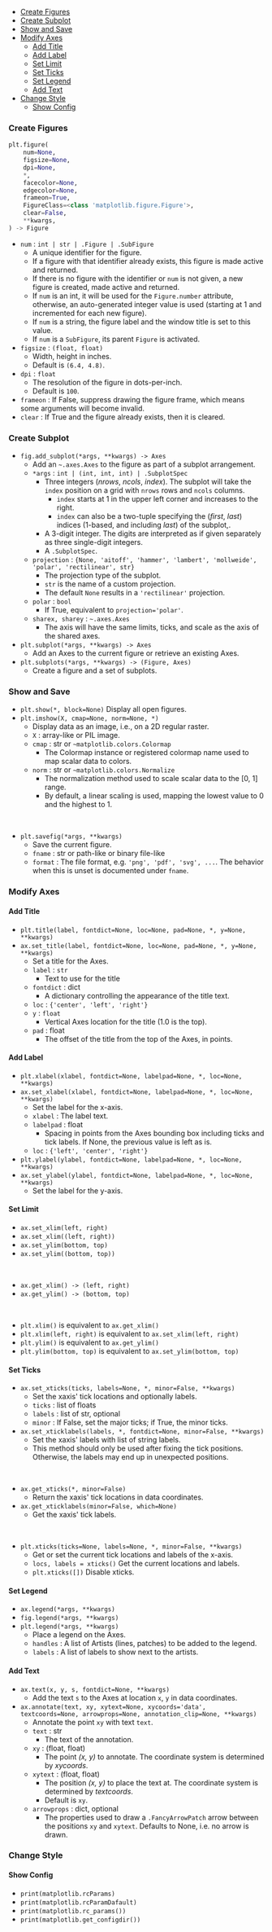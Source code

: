 
- [Create Figures](#create-figures)
- [Create Subplot](#create-subplot)
- [Show and Save](#show-and-save)
- [Modify Axes](#modify-axes)
  - [Add Title](#add-title)
  - [Add Label](#add-label)
  - [Set Limit](#set-limit)
  - [Set Ticks](#set-ticks)
  - [Set Legend](#set-legend)
  - [Add Text](#add-text)
- [Change Style](#change-style)
  - [Show Config](#show-config)








### Create Figures
```py
plt.figure(
    num=None,
    figsize=None,
    dpi=None,
    *,
    facecolor=None,
    edgecolor=None,
    frameon=True,
    FigureClass=<class 'matplotlib.figure.Figure'>,
    clear=False,
    **kwargs,
) -> Figure
```
- `num` : `int | str | .Figure | .SubFigure`
  - A unique identifier for the figure.
  - If a figure with that identifier already exists, this figure is made active and returned.
  - If there is no figure with the identifier or `num` is not given, a new figure is created, made active and returned.
  - If `num` is an int, it will be used for the ``Figure.number`` attribute, otherwise, an auto-generated integer value is used (starting at 1 and incremented for each new figure).
  - If `num` is a string, the figure label and the window title is set to this value.
  - If `num` is a ``SubFigure``, its parent ``Figure`` is activated.
- `figsize` : `(float, float)`
  - Width, height in inches.
  - Default is `(6.4, 4.8)`.
- `dpi` : `float`
  - The resolution of the figure in dots-per-inch.
  - Default is `100`.
- `frameon` : If False, suppress drawing the figure frame, which means some arguments will become invalid. 
- `clear` : If True and the figure already exists, then it is cleared.


### Create Subplot
- `fig.add_subplot(*args, **kwargs) -> Axes`
  - Add an `~.axes.Axes` to the figure as part of a subplot arrangement.
  - `*args` : `int | (int, int, int) | .SubplotSpec`
    - Three integers (*nrows*, *ncols*, *index*). The subplot will take the `index` position on a grid with `nrows` rows and `ncols` columns.
      - `index` starts at 1 in the upper left corner and increases to the right.
      - `index` can also be a two-tuple specifying the (*first*, *last*) indices (1-based, and including *last*) of the subplot,.
    - A 3-digit integer. The digits are interpreted as if given separately as three single-digit integers.
    - A `.SubplotSpec`.
  - `projection` : `{None, 'aitoff', 'hammer', 'lambert', 'mollweide', 'polar', 'rectilinear', str}`
    - The projection type of the subplot.
    - `str` is the name of a custom projection.
    - The default `None` results in a `'rectilinear'` projection.
  - `polar` : `bool`
    - If True, equivalent to `projection='polar'`.
  - `sharex, sharey` : `~.axes.Axes`
    - The axis will have the same limits, ticks, and scale as the axis of the shared axes.
- `plt.subplot(*args, **kwargs) -> Axes`
  - Add an Axes to the current figure or retrieve an existing Axes.
- `plt.subplots(*args, **kwargs) -> (Figure, Axes)`
  - Create a figure and a set of subplots.





### Show and Save
- `plt.show(*, block=None)` Display all open figures.
- `plt.imshow(X, cmap=None, norm=None, *)`
  - Display data as an image, i.e., on a 2D regular raster.
  - `X` : array-like or PIL image.
  - `cmap` : str or `~matplotlib.colors.Colormap`
    - The Colormap instance or registered colormap name used to map scalar data to colors.
  - `norm` : str or `~matplotlib.colors.Normalize`
    - The normalization method used to scale scalar data to the [0, 1] range.
    - By default, a linear scaling is used, mapping the lowest value to 0 and the highest to 1.
<br>

- `plt.savefig(*args, **kwargs)`
  - Save the current figure.
  - `fname` : str or path-like or binary file-like
  - `format` : The file format, e.g. `'png', 'pdf', 'svg', ...`. The behavior when this is unset is documented under `fname`.





### Modify Axes
#### Add Title
- `plt.title(label, fontdict=None, loc=None, pad=None, *, y=None, **kwargs)`
- `ax.set_title(label, fontdict=None, loc=None, pad=None, *, y=None, **kwargs)`
  - Set a title for the Axes.
  - `label` : `str`
    - Text to use for the title
  - `fontdict` : dict
    - A dictionary controlling the appearance of the title text.
  - `loc` : `{'center', 'left', 'right'}`
  - `y` : `float`
    - Vertical Axes location for the title (1.0 is the top).
  - `pad` : float
    - The offset of the title from the top of the Axes, in points.

#### Add Label
- `plt.xlabel(xlabel, fontdict=None, labelpad=None, *, loc=None, **kwargs)`
- `ax.set_xlabel(xlabel, fontdict=None, labelpad=None, *, loc=None, **kwargs)`
  - Set the label for the x-axis.
  - `xlabel` : The label text.
  - `labelpad` : float
    - Spacing in points from the Axes bounding box including ticks and tick labels.  If None, the previous value is left as is.
  - `loc` : `{'left', 'center', 'right'}`
- `plt.ylabel(ylabel, fontdict=None, labelpad=None, *, loc=None, **kwargs)`
- `ax.set_ylabel(ylabel, fontdict=None, labelpad=None, *, loc=None, **kwargs)`
  - Set the label for the y-axis.

#### Set Limit
- `ax.set_xlim(left, right)`
- `ax.set_xlim((left, right))`
- `ax.set_ylim(bottom, top)`
- `ax.set_ylim((bottom, top))`
<br>

- `ax.get_xlim() -> (left, right)`
- `ax.get_ylim() -> (bottom, top)`
<br>

- `plt.xlim()` is equivalent to `ax.get_xlim()`
- `plt.xlim(left, right)` is equivalent to `ax.set_xlim(left, right)`
- `plt.ylim()` is equivalent to `ax.get_ylim()`
- `plt.ylim(bottom, top)` is equivalent to `ax.set_ylim(bottom, top)`

#### Set Ticks
- `ax.set_xticks(ticks, labels=None, *, minor=False, **kwargs)`
  - Set the xaxis' tick locations and optionally labels.
  - `ticks` : list of floats
  - `labels` : list of str, optional
  - `minor` : If False, set the major ticks; if True, the minor ticks.
- `ax.set_xticklabels(labels, *, fontdict=None, minor=False, **kwargs)`
  - Set the xaxis' labels with list of string labels.
  - This method should only be used after fixing the tick positions. Otherwise, the labels may end up in unexpected positions.
<br>

- `ax.get_xticks(*, minor=False)`
  - Return the xaxis' tick locations in data coordinates.
- `ax.get_xticklabels(minor=False, which=None)`
  - Get the xaxis' tick labels.
<br>

- `plt.xticks(ticks=None, labels=None, *, minor=False, **kwargs)`
  - Get or set the current tick locations and labels of the x-axis.
  - `locs, labels = xticks()` Get the current locations and labels.
  - `plt.xticks([])` Disable xticks.

#### Set Legend
- `ax.legend(*args, **kwargs)`
- `fig.legend(*args, **kwargs)`
- `plt.legend(*args, **kwargs)`
  - Place a legend on the Axes.
  - `handles` : A list of Artists (lines, patches) to be added to the legend.
  - `labels` : A list of labels to show next to the artists.

#### Add Text
- `ax.text(x, y, s, fontdict=None, **kwargs)`
  - Add the text `s` to the Axes at location `x`, `y` in data coordinates.
- `ax.annotate(text, xy, xytext=None, xycoords='data', textcoords=None, arrowprops=None, annotation_clip=None, **kwargs)`
  - Annotate the point `xy` with text `text`.
  - `text` : str
    - The text of the annotation.
  - `xy` : (float, float)
    - The point *(x, y)* to annotate. The coordinate system is determined by *xycoords*.
  - `xytext` : (float, float)
    - The position *(x, y)* to place the text at. The coordinate system is determined by *textcoords*.
    - Default is `xy`.
  - `arrowprops` : dict, optional
    - The properties used to draw a `.FancyArrowPatch` arrow between the positions `xy` and `xytext`.  Defaults to None, i.e. no arrow is drawn.






### Change Style
#### Show Config
- `print(matplotlib.rcParams)`
- `print(matplotlib.rcParamDafault)`
- `print(matplotlib.rc_params())`
- `print(matplotlib.get_configdir())`





